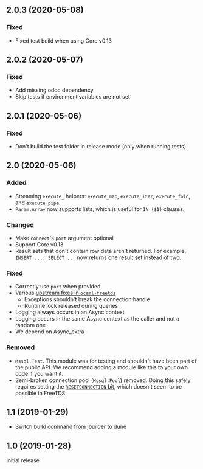 ## 2.0.3 (2020-05-08)

### Fixed

- Fixed test build when using Core v0.13

## 2.0.2 (2020-05-07)

### Fixed

- Add missing odoc dependency
- Skip tests if environment variables are not set

## 2.0.1 (2020-05-06)

### Fixed

- Don't build the test folder in release mode (only when running tests)

## 2.0 (2020-05-06)

### Added

- Streaming `execute_` helpers: `execute_map`, `execute_iter`, `execute_fold`, and `execute_pipe`.
- `Param.Array` now supports lists, which is useful for `IN ($1)` clauses.

### Changed

- Make `connect`'s `port` argument optional
- Support Core v0.13
- Result sets that don't contain row data aren't returned. For example, `INSERT ...; SELECT ...` now returns one
  result set instead of two.

### Fixed

- Correctly use `port` when provided
- Various [upstream fixes in `ocaml-freetds`](https://github.com/kennknowles/ocaml-freetds/releases/tag/0.7)
  - Exceptions shouldn't break the connection handle
  - Runtime lock released during queries
- Logging always occurs in an Async context
- Logging occurs in the same Async context as the caller and not a random one
- We depend on Async_extra

### Removed

- `Mssql.Test`. This module was for testing and shouldn't have been part of the public API. We recommend adding a
  module like this to your own code if you want it.
- Semi-broken connection pool (`Mssql.Pool`) removed. Doing this safely requires setting the
  [`RESETCONNECTION` bit](https://docs.microsoft.com/en-us/openspecs/windows_protocols/ms-tds/ce398f9a-7d47-4ede-8f36-9dd6fc21ca43),
  which doesn't seem to be possible in FreeTDS.

## 1.1 (2019-01-29)

- Switch build command from jbuilder to dune

## 1.0 (2019-01-28)

Initial release
